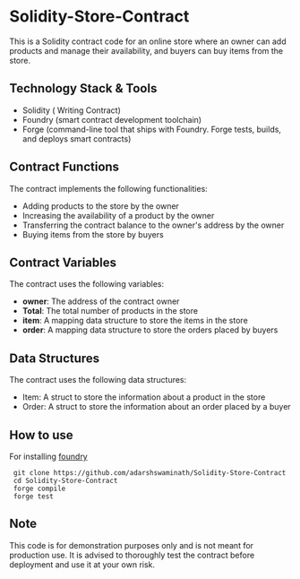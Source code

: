 # Solidity-Store-Contract

This is a Solidity contract code for an online store where an owner can add products and manage their availability, and buyers can buy items from the store.

## Technology Stack & Tools
 - Solidity ( Writing Contract)
 - Foundry (smart contract development toolchain)
 - Forge (command-line tool that ships with Foundry. Forge tests, builds, and deploys smart contracts)

## Contract Functions
The contract implements the following functionalities:
 - Adding products to the store by the owner
 - Increasing the availability of a product by the owner
 - Transferring the contract balance to the owner's address by the owner
 - Buying items from the store by buyers

## Contract Variables
The contract uses the following variables:
 - **owner**: The address of the contract owner
 - **Total**: The total number of products in the store
 - **item**: A mapping data structure to store the items in the store
 - **order**: A mapping data structure to store the orders placed by buyers
## Data Structures
The contract uses the following data structures:
 - Item: A struct to store the information about a product in the store
 - Order: A struct to store the information about an order placed by a buyer
## How to use 
For installing [foundry](https://book.getfoundry.sh/getting-started/installation)
```  
 git clone https://github.com/adarshswaminath/Solidity-Store-Contract
 cd Solidity-Store-Contract
 forge compile
 forge test
```
## Note
This code is for demonstration purposes only and is not meant for production use. It is advised to thoroughly test the contract before deployment and use it at your own risk.
